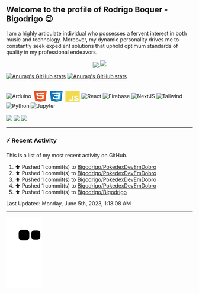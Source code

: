 ## Welcome to the profile of Rodrigo Boquer - Bigodrigo :wink:

I am a highly articulate individual who possesses a fervent interest in both music and technology. Moreover, my dynamic personality drives me to constantly seek expedient solutions that uphold optimum standards of quality in my professional endeavors.

 <div align="center">
   <a href="https://github-readme-stats.vercel.app/api?username=Bigodrigo&show_icons=true&theme=react&include_all_commits=true&count_private=true">
     <img align="center" src="https://SVG_URL/" />
   </a>
   <img height="180em" src="https://github-readme-stats.bigodrigo.vercel.app/api/top-langs/?username=Bigodrigo&layout=compact&langs_count=6&theme=react"/>
</div>

 [![Anurag's GitHub stats](https://github-readme-stats.vercel.app/api?username=Bigodrigo&show_icons=true&theme=react&include_all_commits=true&count_private=true)](https://github.com/anuraghazra/github-readme-stats)
 [![Anurag's GitHub stats](https://github-readme-stats.vercel.app/api?username=Bigodrigo&exclude_repo=github-readme-stats,anuraghazra.github.io)](https://github.com/anuraghazra/github-readme-stats)

<div style="display: inline_block"><br>
  <img align="center" alt="Arduino" height="30" width="40" src="https://cdn.jsdelivr.net/gh/devicons/devicon/icons/arduino/arduino-original-wordmark.svg">
  <img align="center" alt="HTML" height="30" width="40" src="https://raw.githubusercontent.com/devicons/devicon/master/icons/html5/html5-original.svg">
  <img align="center" alt="CSS" height="30" width="40" src="https://raw.githubusercontent.com/devicons/devicon/master/icons/css3/css3-original.svg">
  <img align="center" alt="Js" height="30" width="40" src="https://raw.githubusercontent.com/devicons/devicon/master/icons/javascript/javascript-plain.svg">
  <img align="center" alt="React" height="30" width="40" src="https://cdn.jsdelivr.net/gh/devicons/devicon/icons/react/react-original.svg">
  <img align="center" alt="Firebase" height="30" width="40" src="https://cdn.jsdelivr.net/gh/devicons/devicon/icons/firebase/firebase-plain.svg">
  <img align="center" alt="NextJS" height="30" width="40" src="https://cdn.jsdelivr.net/gh/devicons/devicon/icons/nextjs/nextjs-original-wordmark.svg">
  <img align="center" alt="Tailwind" height="30" width="40" src="https://cdn.jsdelivr.net/gh/devicons/devicon/icons/tailwindcss/tailwindcss-plain.svg">
  <img align="center" alt="Python" height="30" width="40" src="https://cdn.jsdelivr.net/gh/devicons/devicon/icons/python/python-original.svg">
  <img align="center" alt="Jupyter" height="30" width="40" src="https://cdn.jsdelivr.net/gh/devicons/devicon/icons/jupyter/jupyter-original-wordmark.svg">
</div>
 
 <br>
  
<div> 
  <a href="https://instagram.com/bigodrigo.rod" target="_blank"><img src="https://img.shields.io/badge/-Instagram-%23E4405F?style=for-the-badge&logo=instagram&logoColor=white" target="_blank"></a>
  <a href = "mailto:eng.boquer@gmail.com"><img src="https://img.shields.io/badge/-Gmail-%23333?style=for-the-badge&logo=gmail&logoColor=white" target="_blank"></a>
  <a href="https://www.linkedin.com/in/rodrigo-boquer-064298166/" target="_blank"><img src="https://img.shields.io/badge/-LinkedIn-%230077B5?style=for-the-badge&logo=linkedin&logoColor=white" target="_blank"></a> 
  
 ---

### :zap: Recent Activity

This is a list of my most recent activity on GitHub.

<!--RECENT_ACTIVITY:start-->
1. ⬆️ Pushed 1 commit(s) to [Bigodrigo/PokedexDevEmDobro](https://github.com/Bigodrigo/PokedexDevEmDobro)<br>
2. ⬆️ Pushed 1 commit(s) to [Bigodrigo/PokedexDevEmDobro](https://github.com/Bigodrigo/PokedexDevEmDobro)<br>
3. ⬆️ Pushed 1 commit(s) to [Bigodrigo/PokedexDevEmDobro](https://github.com/Bigodrigo/PokedexDevEmDobro)<br>
4. ⬆️ Pushed 1 commit(s) to [Bigodrigo/PokedexDevEmDobro](https://github.com/Bigodrigo/PokedexDevEmDobro)<br>
5. ⬆️ Pushed 1 commit(s) to [Bigodrigo/Bigodrigo](https://github.com/Bigodrigo/Bigodrigo)<br>
<!--RECENT_ACTIVITY:end-->

<!--RECENT_ACTIVITY:last_update-->
Last Updated: Monday, June 5th, 2023, 1:18:08 AM
<!--RECENT_ACTIVITY:last_update_end-->

---
  ![Snake animation](https://github.com/Bigodrigo/Bigodrigo/blob/output/github-contribution-grid-snake.svg)

</div>

<!--
**Bigodrigo/Bigodrigo** is a ✨ _special_ ✨ repository because its `README.md` (this file) appears on your GitHub profile.

Here are some ideas to get you started:

- 🔭 I’m currently working on ...
- 🌱 I’m currently learning ...
- 👯 I’m looking to collaborate on ...
- 🤔 I’m looking for help with ...
- 💬 Ask me about ...
- 📫 How to reach me: ...
- 😄 Pronouns: ...
- ⚡ Fun fact: ...
-->
